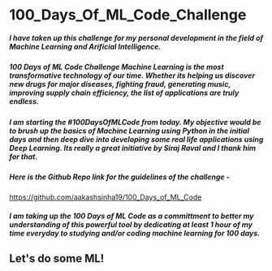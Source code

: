 # 100_Days_Of_ML_Code_Challenge

##### I have taken up this challenge for my personal development in the field of Machine Learning and Arificial Intelligence.

##### 100 Days of ML Code Challenge	Machine Learning is the most transformative technology of our time. Whether its helping us discover new drugs for major diseases, fighting fraud, generating music, improving supply chain efficiency, the list of applications are truly endless.
 
##### I am starting the #100DaysOfMLCode from today. My objective would be to brush up the basics of Machine Learning using Python in the initial days and then deep dive into developing some real life applications using Deep Learning. Its really a great initiative by Siraj Raval and I thank him for that. 
 
##### Here is the Github Repo link for the guidelines of the challenge -
https://github.com/aakashsinha19/100_Days_of_ML_Code

##### I am taking up the 100 Days of ML Code as a committment to better my understanding of this powerful tool by dedicating at least 1 hour of my time everyday to studying and/or coding machine learning for 100 days.


## Let's do some ML!  
 
